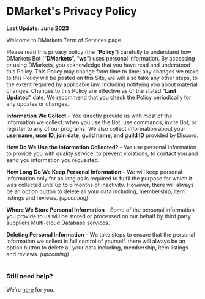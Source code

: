 
# DMarket's Privacy Policy
**Last Update: June 2023**

Welcome to DMarkets Term of Services page.

Please read this privacy policy (the “**Policy**”) carefully to understand how DMarkets Bot (“**DMarkets**”, “**we**”) uses personal information. By accessing or using DMarkets, you acknowledge that you have read and understood this Policy. This Policy may change from time to time; any changes we make to this Policy will be posted on this Site, we will also take any other steps, to the extent required by applicable law, including notifying you about material changes. Changes to this Policy are effective as of the stated "**Last Updated**" date. We recommend that you check the Policy periodically for any updates or changes.

**Information We Collect** – You directly provide us with most of the information we collect: when you use the Bot, use commands, invite Bot, or register to any of our programs. We also collect information about your **username, user ID, join date, guild name, and guild ID** provided by Discord.

**How Do We Use the Information Collected?** – We use personal information to provide you with quality service; to prevent violations; to contact you and send you information you requested.

**How Long Do We Keep Personal Information** – We will keep personal information only for as long as is required to fulfil the purpose for which it was collected until up to 6 months of inactivity. However, there will always be an option button to delete all your data including, membership, item listings and reviews. *(upcoming)*

**Where We Store Personal Information** - Some of the personal information you provide to us will be stored or processed on our behalf by third party suppliers Multi-cloud Database services.

**Deleting Personal Information** – We take steps to ensure that the personal information we collect is full control of yourself. there will always be an option button to delete all your data including, membership, item listings and reviews. *(upcoming)*

#
### Still need help?
We’re [here](https://discord.com/invite/KaFWv2jJCC) for you.
